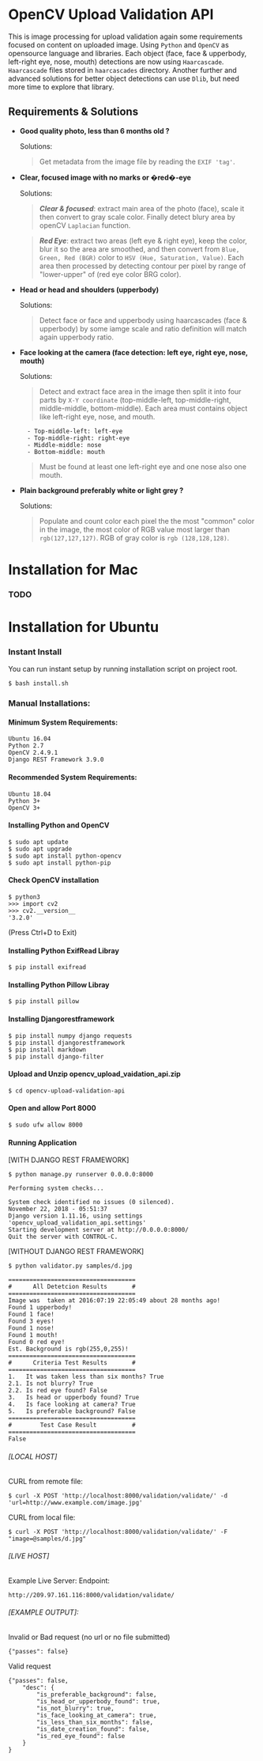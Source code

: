 # OpenCV Upload Validation API

This is image processing for upload validation again some requirements focused on content on uploaded image. Using `Python` and `OpenCV` as opensource language and libraries.
Each object (face, face & upperbody, left-right eye, nose, mouth) detections are now using `Haarcascade`. `Haarcascade` files stored in `haarcascades` directory. 
Another further and advanced solutions for better object detections can use `Dlib`, but need more time to explore that library.

## Requirements & Solutions
* **Good quality photo, less than 6 months old ?**

	Solutions: 
    > Get metadata from the image file by reading the `EXIF 'tag'`.

* **Clear, focused image with no marks or �red�-eye**

	Solutions: 
	> **_Clear & focused_**: extract main area of the photo (face), scale it then convert to gray scale color. Finally detect blury area by openCV `Laplacian` function.

	> **_Red Eye_**: extract two areas (left eye & right eye), keep the color, blur it so the area are smoothed, and then convert from `Blue, Green, Red (BGR)` color to `HSV (Hue, Saturation, Value)`. Each area then processed by detecting contour per pixel by range of "lower-upper" of (red eye color BRG color).

* **Head or head and shoulders (upperbody)**

	Solutions: 
    
    > Detect face or face and upperbody using haarcascades (face & upperbody) by some iamge scale and ratio definition will match again upperbody ratio.

* **Face looking at the camera (face detection: left eye, right eye, nose, mouth)**

	Solutions:
	> Detect and extract face area in the image then split it into four parts by `X-Y coordinate` (top-middle-left, top-middle-right, middle-middle, bottom-middle).
	> Each area must contains object like left-right eye, nose, and mouth.
	
		- Top-middle-left: left-eye
		- Top-middle-right: right-eye
		- Middle-middle: nose
		- Bottom-middle: mouth

	> Must be found at least one left-right eye and one nose also one mouth.

* **Plain background preferably white or light grey ?**

	Solutions: 
    
    > Populate and count color each pixel the the most "common" color in the image, the most color of RGB value most larger than `rgb(127,127,127)`. RGB of gray color is `rgb (128,128,128)`.


# Installation for Mac
### TODO

# Installation for Ubuntu
### Instant Install
You can run instant setup by running installation script on project root.
```
$ bash install.sh
```

### Manual Installations:
#### Minimum System Requirements:
	Ubuntu 16.04
	Python 2.7
	OpenCV 2.4.9.1
	Django REST Framework 3.9.0

#### Recommended System Requirements:
	Ubuntu 18.04
	Python 3+
	OpenCV 3+

#### Installing Python and OpenCV

```
$ sudo apt update
$ sudo apt upgrade
$ sudo apt install python-opencv
$ sudo apt install python-pip
```

#### Check OpenCV installation

```
$ python3
>>> import cv2
>>> cv2.__version__
'3.2.0'
```

(Press Ctrl+D to Exit)

#### Installing Python ExifRead Libray
```
$ pip install exifread
```

#### Installing Python Pillow Libray
```
$ pip install pillow
```

#### Installing Djangorestframework
```
$ pip install numpy django requests
$ pip install djangorestframework
$ pip install markdown
$ pip install django-filter
```

#### Upload and Unzip opencv_upload_vaidation_api.zip
```
$ cd opencv-upload-validation-api
```

#### Open and allow Port 8000
```
$ sudo ufw allow 8000
```

#### Running Application
[WITH DJANGO REST FRAMEWORK]
```
$ python manage.py runserver 0.0.0.0:8000
```
```
Performing system checks...

System check identified no issues (0 silenced).
November 22, 2018 - 05:51:37
Django version 1.11.16, using settings 'opencv_upload_validation_api.settings'
Starting development server at http://0.0.0.0:8000/
Quit the server with CONTROL-C.
```

[WITHOUT DJANGO REST FRAMEWORK]
```
$ python validator.py samples/d.jpg
```


```
====================================
#      All Detetcion Results       #
====================================
Image was  taken at 2016:07:19 22:05:49 about 28 months ago!
Found 1 upperbody!
Found 1 face!
Found 3 eyes!
Found 1 nose!
Found 1 mouth!
Found 0 red eye!
Est. Background is rgb(255,0,255)!
====================================
#      Criteria Test Results       #
====================================
1.   It was taken less than six months? True
2.1. Is not blurry? True
2.2. Is red eye found? False
3.   Is head or upperbody found? True
4.   Is face looking at camera? True
5.   Is preferable background? False
====================================
#        Test Case Result          #
====================================
False
```

###### [LOCAL HOST]

CURL from remote file:
```
$ curl -X POST 'http://localhost:8000/validation/validate/' -d 'url=http://www.example.com/image.jpg'
```
CURL from local file:
```
$ curl -X POST 'http://localhost:8000/validation/validate/' -F "image=@samples/d.jpg"
```

###### [LIVE HOST]
Example Live Server:
Endpoint: 
```
http://209.97.161.116:8000/validation/validate/
```

###### [EXAMPLE OUTPUT]:
Invalid or Bad request (no url or no file submitted)

	{"passes": false}
    
Valid request
	
    {"passes": false, 
		"desc": {
			"is_preferable_background": false, 
			"is_head_or_upperbody_found": true, 
			"is_not_blurry": true, 
			"is_face_looking_at_camera": true, 
			"is_less_than_six_months": false, 
			"is_date_creation_found": false, 
			"is_red_eye_found": false
		}
	}